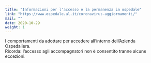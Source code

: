 ```yaml
---
title: "Informazioni per l'accesso e la permanenza in ospedale"
link: "https://www.ospedale.al.it/coronavirus-aggiornamenti/"
mail: ""
date: 2020-10-29
weight: 1
---
```


I comportamenti da adottare per accedere all’interno dell’Azienda Ospedaliera.   
Ricorda: l’accesso agli accompagnatori non è consentito tranne alcune eccezioni.

